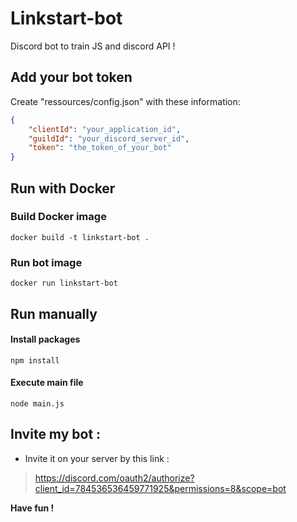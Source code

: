# Linkstart-bot
Discord bot to train JS and discord API !

## Add your bot token
Create "ressources/config.json" with these information:
```json
{
    "clientId": "your_application_id",
    "guildId": "your_discord_server_id",
    "token": "the_token_of_your_bot"
}
```

## Run with Docker
### Build Docker image
    docker build -t linkstart-bot .

### Run bot image
    docker run linkstart-bot

## Run manually
#### Install packages
    npm install


#### Execute main file
    node main.js
    
## Invite my bot : 
- Invite it on your server by this link : 
>https://discord.com/oauth2/authorize?client_id=784536536459771925&permissions=8&scope=bot

**Have fun !**
